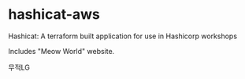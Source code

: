 # hashicat-aws
Hashicat: A terraform built application for use in Hashicorp workshops

Includes "Meow World" website.

무적LG